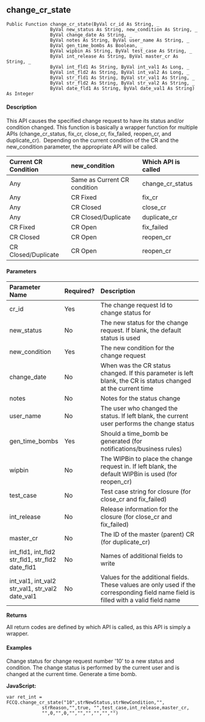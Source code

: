 change_cr_state
-----------------

```
Public Function change_cr_state(ByVal cr_id As String, _
                ByVal new_status As String, new_condition As String, _
                ByVal change_date As String, _
                ByVal notes As String, ByVal user_name As String, _
                ByVal gen_time_bombs As Boolean, _
                ByVal wipbin As String, ByVal test_case As String, _
                ByVal int_release As String, ByVal master_cr As String, _
                ByVal int_fld1 As String, ByVal int_val1 As Long, _
                ByVal int_fld2 As String, ByVal int_val2 As Long, _
                ByVal str_fld1 As String, ByVal str_val1 As String, _
                ByVal str_fld2 As String, ByVal str_val2 As String, _
                ByVal date_fld1 As String, ByVal date_val1 As String) As Integer
```

#### Description

This API causes the specified change request to have its status and/or condition changed. This function is basically a wrapper function for multiple APIs (change_cr_status, fix_cr, close_cr, fix_failed, reopen_cr, and duplicate_cr).  Depending on the current condition of the CR and the new_condition parameter, the appropriate API will be called.

| Current CR Condition | new_condition | Which API is called |
|:--- |:--- |:--- |
| Any | Same as Current CR condition | change_cr_status |
| Any | CR Fixed | fix_cr |
| Any | CR Closed | close_cr |
| Any | CR Closed/Duplicate | duplicate_cr |
| CR Fixed | CR Open | fix_failed |
| CR Closed | CR Open | reopen_cr |
| CR Closed/Duplicate | CR Open | reopen_cr |

#### Parameters

| Parameter Name | Required? | Description |
|:--- |:--- |:--- |
| cr_id | Yes | The change request Id to change status for |
| new_status | No | The new status for the change request. If blank, the default status is used |
| new_condition | Yes | The new condition for the change request |
| change_date | No | When was the CR status changed. If this parameter is left blank, the CR is status changed at the current time |
| notes | No | Notes for the status change |
| user_name | No | The user who changed the status. If left blank, the current user performs the change status |
| gen_time_bombs | Yes | Should a time_bomb be generated (for notifications/business rules) |
| wipbin | No | The WIPBin to place the change request in. If left blank, the default WIPBin is used (for reopen_cr) |
| test_case | No | Test case string for closure (for close_cr and fix_failed) |
| int_release | No | Release information for the closure (for close_cr and fix_failed) |
| master_cr | No | The ID of the master (parent) CR (for duplicate_cr) |
| int_fld1, int_fld2<br>str_fld1, str_fld2<br>date_fld1 | No | Names of additional fields to write |
| int_val1, int_val2<br>str_val1, str_val2<br>date_val1 | No | Values for the additional fields. These values are only used if the corresponding field name field is filled with a valid field name |

**Returns**

All return codes are defined by which API is called, as this API is simply a wrapper.

#### Examples

Change status for change request number '10' to a new status and condition. The change status is performed by the current user and is changed at the current time. Generate a time bomb.

**JavaScript:**
```
var ret_int = FCCQ.change_cr_state("10",strNewStatus,strNewCondition,"", 
             strReason,"",true, "",test_case,int_release,master_cr,
             "",0,"",0,"","","","","","")
```